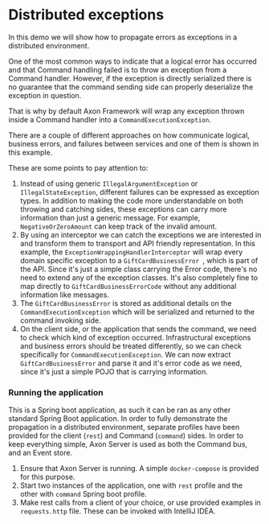 # Distributed exceptions
In this demo we will show how to propagate errors as exceptions in a distributed environment.

One of the most common ways to indicate that a logical error has occurred and that Command handling failed is to throw an exception from a
 Command handler. However, if the exception is directly serialized there is no guarantee that the command sending side can properly
  deserialize the
 exception in question. 
 
That is why by default Axon Framework will wrap any exception thrown inside a Command handler into a `CommandExecutionException`.

There are a couple of different approaches on how communicate logical, business errors, and failures between services and one of them is
 shown in this example.

These are some points to pay attention to: 
1. Instead of using generic `IllegalArgumentException` or `IllegalStateException`, different failures can be expressed as exception
 types. In addition to making the code more understandable on both throwing and catching sides, these exceptions can carry more
  information than just a generic message. For example, `NegativeOrZeroAmount` can keep track of the invalid amount.
2. By using an interceptor we can catch the exceptions we are interested in and transform them to transport and API friendly
 representation. In this example, the `ExceptionWrappingHandlerInterceptor` will wrap every domain specific exception to a `GiftCardBusinessError
 `, which is part of the API. Since it's just a simple class carrying the Error code, there's no need to extend any of the exception
  classes. It's also completely fine to map directly to `GiftCardBusinessErrorCode` without any additional information like messages.
3. The `GiftCardBusinessError` is stored as additional details on the `CommandExecutionException` which will be serialized and returned to the
 command invoking side.
4. On the client side, or the application that sends the command, we need to check which kind of exception occurred. Infrastructural
 exceptions and business errors should be treated differently, so we can check specifically for `CommandExecutionException`. We can now
  extract `GiftCardBusinessError` and parse it and it's error code as we need,
   since it's just a simple POJO that is carrying information.
   
### Running the application
This is a Spring boot application, as such it can be ran as any other standard Spring Boot application. In order to fully demonstrate the
 propagation in a distributed environment, separate profiles have been provided for the client (`rest`) and Command (`command`) sides. In
  order to
  keep everything simple, Axon Server is used as both the Command bus, and an Event store.
  
1. Ensure that Axon Server is running. A simple `docker-compose` is provided for this purpose.
2. Start two instances of the application, one with `rest` profile and the other with `command` Spring boot profile.
3. Make rest calls from a client of your choice, or use provided examples in `requests.http` file. These can be invoked with IntelliJ IDEA.
